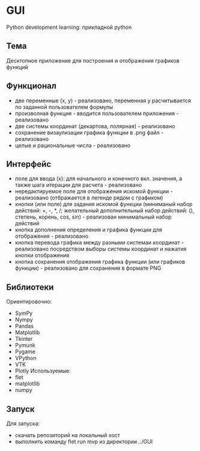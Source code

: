 # GUI
Python development learning: прикладной python
## Тема
Десктопное приложение для построения и отображения графиков функций
## Функционал
- две переменные (x, y) - реализовано, переменная y расчитывается по заданной пользователем формулы
- произволная функция - вводится пользователем приложения - реализовано
- две системы координат (декартова, полярная) - реализовано
- сохранение визаулизации графика функции в .png файл - реализовано
- целые и рациональные числа - реализовано
## Интерфейс
- поле для ввода (х): для начального и конечного вкл. значения, а также шага итерации для расчета - реализовано
- нередактируемое поле для отображения искомой функции - реализовано (отбражается в легенде рядом с графиком)
- кнопки (или поле) для задания искомой функции (миниманый набор действий: +, -, *, /; желательный дополнительный набор действий: (), степень, корень, cos, sin) - реализован минимальный набор действий
- кнопка дополнения определения и графика функции для отображения - реализовано
- кнопка перевода графика между разными системаи координат - реализовано посредством выборы системы координат и нажатия кнопки отображения
- кнопка сохранения отображения графика функции (или графиков функции) - реализовано для сохранения в формате PNG
## Библиотеки
Ориентировочно:
- SymPy
- Nympy
- Pandas
- Matplotlib
- Tkinter
- Pymunk
- Pygame
- VPython
- VTK
- Plotly 
Используемые:
- flet
- matplotlib
- numpy
## Запуск
Для запуска: 
- скачать репозиторий на локальный хост
- выполнить команду flet run mvp из директории ../GUI
